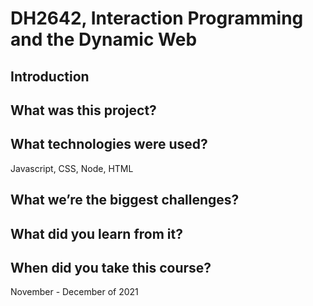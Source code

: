 # DH2642, Interaction Programming and the Dynamic Web
## Introduction


## What was this project?


## What technologies were used?
Javascript, CSS, Node, HTML

## What we’re the biggest challenges?


## What did you learn from it?


## When did you take this course?
November - December of 2021

